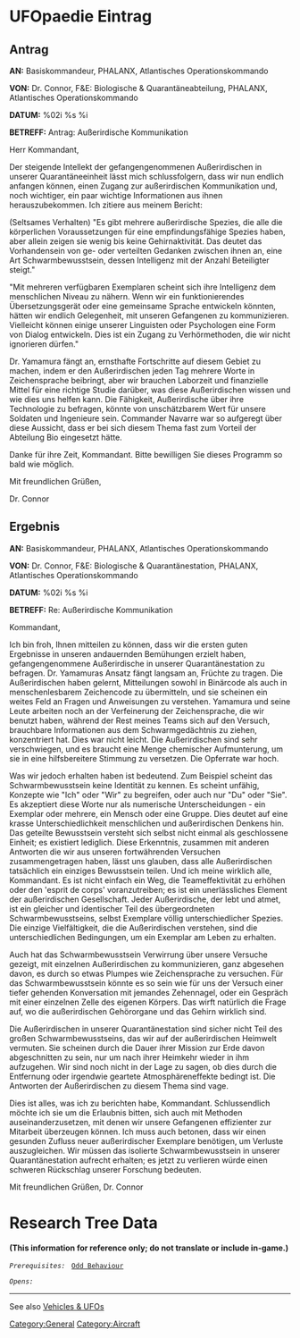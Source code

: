 # UFOpaedie Eintrag

## Antrag

**AN:** Basiskommandeur, PHALANX, Atlantisches Operationskommando

**VON:** Dr. Connor, F&E: Biologische & Quarantäneabteilung, PHALANX,
Atlantisches Operationskommando

**DATUM:** %02i %s %i

**BETREFF:** Antrag: Außerirdische Kommunikation

Herr Kommandant,

Der steigende Intellekt der gefangengenommenen Außerirdischen in unserer
Quarantäneeinheit lässt mich schlussfolgern, dass wir nun endlich
anfangen können, einen Zugang zur außerirdischen Kommunikation und, noch
wichtiger, ein paar wichtige Informationen aus ihnen herauszubekommen.
Ich zitiere aus meinem Bericht:

(Seltsames Verhalten) "Es gibt mehrere außerirdische Spezies, die alle
die körperlichen Voraussetzungen für eine empfindungsfähige Spezies
haben, aber allein zeigen sie wenig bis keine Gehirnaktivität. Das
deutet das Vorhandensein von ge- oder verteilten Gedanken zwischen ihnen
an, eine Art Schwarmbewusstsein, dessen Intelligenz mit der Anzahl
Beteiligter steigt."

"Mit mehreren verfügbaren Exemplaren scheint sich ihre Intelligenz dem
menschlichen Niveau zu nähern. Wenn wir ein funktionierendes
Übersetzungsgerät oder eine gemeinsame Sprache entwickeln könnten,
hätten wir endlich Gelegenheit, mit unseren Gefangenen zu kommunizieren.
Vielleicht können einige unserer Linguisten oder Psychologen eine Form
von Dialog entwickeln. Dies ist ein Zugang zu Verhörmethoden, die wir
nicht ignorieren dürfen."

Dr. Yamamura fängt an, ernsthafte Fortschritte auf diesem Gebiet zu
machen, indem er den Außerirdischen jeden Tag mehrere Worte in
Zeichensprache beibringt, aber wir brauchen Laborzeit und finanzielle
Mittel für eine richtige Studie darüber, was diese Außerirdischen wissen
und wie dies uns helfen kann. Die Fähigkeit, Außerirdische über ihre
Technologie zu befragen, könnte von unschätzbarem Wert für unsere
Soldaten und Ingenieure sein. Commander Navarre war so aufgeregt über
diese Aussicht, dass er bei sich diesem Thema fast zum Vorteil der
Abteilung Bio eingesetzt hätte.

Danke für ihre Zeit, Kommandant. Bitte bewilligen Sie dieses Programm so
bald wie möglich.

Mit freundlichen Grüßen,

Dr. Connor

## Ergebnis

**AN:** Basiskommandeur, PHALANX, Atlantisches Operationskommando

**VON:** Dr. Connor, F&E: Biologische & Quarantänestation, PHALANX,
Atlantisches Operationskommando

**DATUM:** %02i %s %i

**BETREFF:** Re: Außerirdische Kommunikation

Kommandant,

Ich bin froh, Ihnen mitteilen zu können, dass wir die ersten guten
Ergebnisse in unseren andauernden Bemühungen erzielt haben,
gefangengenommene Außerirdische in unserer Quarantänestation zu
befragen. Dr. Yamamuras Ansatz fängt langsam an, Früchte zu tragen. Die
Außerirdischen haben gelernt, Mitteilungen sowohl in Binärcode als auch
in menschenlesbarem Zeichencode zu übermitteln, und sie scheinen ein
weites Feld an Fragen und Anweisungen zu verstehen. Yamamura und seine
Leute arbeiten noch an der Verfeinerung der Zeichensprache, die wir
benutzt haben, während der Rest meines Teams sich auf den Versuch,
brauchbare Informationen aus dem Schwarmgedächtnis zu ziehen,
konzentriert hat. Dies war nicht leicht. Die Außerirdischen sind sehr
verschwiegen, und es braucht eine Menge chemischer Aufmunterung, um sie
in eine hilfsbereitere Stimmung zu versetzen. Die Opferrate war hoch.

Was wir jedoch erhalten haben ist bedeutend. Zum Beispiel scheint das
Schwarmbewusstsein keine Identität zu kennen. Es scheint unfähig,
Konzepte wie "Ich" oder "Wir" zu begreifen, oder auch nur "Du" oder
"Sie". Es akzeptiert diese Worte nur als numerische Unterscheidungen -
ein Exemplar oder mehrere, ein Mensch oder eine Gruppe. Dies deutet auf
eine krasse Unterschiedlichkeit menschlichen und außerirdischen Denkens
hin. Das geteilte Bewusstsein versteht sich selbst nicht einmal als
geschlossene Einheit; es existiert lediglich. Diese Erkenntnis, zusammen
mit anderen Antworten die wir aus unseren fortwährenden Versuchen
zusammengetragen haben, lässt uns glauben, dass alle Außerirdischen
tatsächlich ein einziges Bewusstsein teilen. Und ich meine wirklich
alle, Kommandant. Es ist nicht einfach ein Weg, die Teameffektivität zu
erhöhen oder den 'esprit de corps' voranzutreiben; es ist ein
unerlässliches Element der außerirdischen Gesellschaft. Jeder
Außerirdische, der lebt und atmet, ist ein gleicher und identischer Teil
des übergeordneten Schwarmbewusstseins, selbst Exemplare völlig
unterschiedlicher Spezies. Die einzige Vielfältigkeit, die die
Außerirdischen verstehen, sind die unterschiedlichen Bedingungen, um ein
Exemplar am Leben zu erhalten.

Auch hat das Schwarmbewusstsein Verwirrung über unsere Versuche gezeigt,
mit einzelnen Außerirdischen zu kommunizieren, ganz abgesehen davon, es
durch so etwas Plumpes wie Zeichensprache zu versuchen. Für das
Schwarmbewusstsein könnte es so sein wie für uns der Versuch einer
tiefer gehenden Konversation mit jemandes Zehennagel, oder ein Gespräch
mit einer einzelnen Zelle des eigenen Körpers. Das wirft natürlich die
Frage auf, wo die außerirdischen Gehörorgane und das Gehirn wirklich
sind.

Die Außerirdischen in unserer Quarantänestation sind sicher nicht Teil
des großen Schwarmbewusstseins, das wir auf der außerirdischen Heimwelt
vermuten. Sie scheinen durch die Dauer ihrer Mission zur Erde davon
abgeschnitten zu sein, nur um nach ihrer Heimkehr wieder in ihm
aufzugehen. Wir sind noch nicht in der Lage zu sagen, ob dies durch die
Entfernung oder irgendwie geartete Atmosphäreneffekte bedingt ist. Die
Antworten der Außerirdischen zu diesem Thema sind vage.

Dies ist alles, was ich zu berichten habe, Kommandant. Schlussendlich
möchte ich sie um die Erlaubnis bitten, sich auch mit Methoden
auseinanderzusetzen, mit denen wir unsere Gefangenen effizienter zur
Mitarbeit überzeugen können. Ich muss auch betonen, dass wir einen
gesunden Zufluss neuer außerirdischer Exemplare benötigen, um Verluste
auszugleichen. Wir müssen das isolierte Schwarmbewusstsein in unserer
Quarantänestation aufrecht erhalten; es jetzt zu verlieren würde einen
schweren Rückschlag unserer Forschung bedeuten.

Mit freundlichen Grüßen, Dr. Connor

# Research Tree Data

**(This information for reference only; do not translate or include
in-game.)**

*`Prerequisites:`*
` `[`Odd Behaviour`](Aliens/Odd_Behaviour "wikilink")

*`Opens:`*

------------------------------------------------------------------------

See also [Vehicles & UFOs](Vehicles_&_UFOs "wikilink")

[Category:General](Category:General "wikilink")
[Category:Aircraft](Category:Aircraft "wikilink")